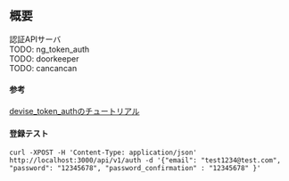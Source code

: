 ## 概要
認証APIサーバ  
TODO: ng_token_auth  
TODO: doorkeeper  
TODO: cancancan  

#### 参考
[devise_token_authのチュートリアル](http://www.developingandrails.com/2015/02/api-authentication-with-devisetokenauth.html "devise_token_auth tutorial")

#### 登録テスト
`curl -XPOST -H 'Content-Type: application/json' http://localhost:3000/api/v1/auth -d '{"email": "test1234@test.com", "password": "12345678", "password_confirmation" : "12345678" }'`

